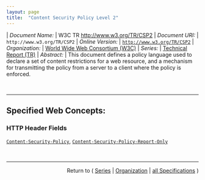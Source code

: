 ```yaml
---
layout: page
title:  "Content Security Policy Level 2"
---
```


| *Document Name:* | W3C TR http://www.w3.org/TR/CSP2
| *Document URI:* | `http://www.w3.org/TR/CSP2`
| *Online Version:* | [`http://www.w3.org/TR/CSP2`](http://www.w3.org/TR/CSP2)
| *Organization:* | [World Wide Web Consortium (W3C)](..  "List of specification series by this organization")
| *Series:* | [Technical Report (TR)](.  "List of specifications in this series")
| *Abstract:* | This document defines a policy language used to declare a set of content restrictions for a web resource, and a mechanism for transmitting the policy from a server to a client where the policy is enforced.

<br/>
<hr/>

## Specified Web Concepts:

### HTTP Header Fields

[`Content-Security-Policy`](/concepts/http-header/Content-Security-Policy "The Content-Security-Policy header field is the preferred mechanism for delivering a policy."), [`Content-Security-Policy-Report-Only`](/concepts/http-header/Content-Security-Policy-Report-Only "The Content-Security-Policy-Report-Only header field lets servers experiment with policies by monitoring (rather than enforcing) a policy.")



<br/>
<hr/>

<p style="text-align: right">Return to ( <a href="./">Series</a> | <a href="../">Organization</a> | <a href="../../">all Specifications</a> )</p>